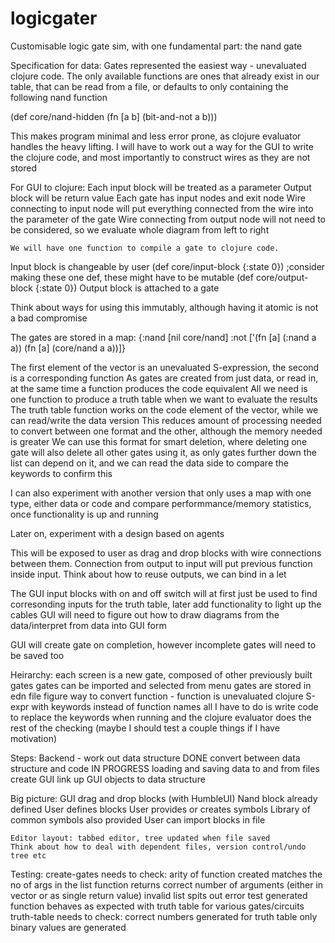 # logicgater
Customisable logic gate sim, with one fundamental part: the nand gate

Specification for data:
Gates represented the easiest way - unevaluated clojure code. The only available functions are ones that already exist in our table, that can be read from a file, or defaults to only containing the following nand function

(def core/nand-hidden (fn [a b] (bit-and-not a b)))

This makes program minimal and less error prone, as clojure evaluator handles the heavy lifting. I will have to work out a way for the GUI to write the clojure code, and most importantly to construct wires as they are not stored

For GUI to clojure:
    Each input block will be treated as a parameter
    Output block will be return value
    Each gate has input nodes and exit node
    Wire connecting to input node will put everything connected from the wire into the parameter of the gate
    Wire connecting from output node will not need to be considered, so we evaluate whole diagram from left to right

    We will have one function to compile a gate to clojure code.

Input block is changeable by user
(def core/input-block {:state 0}) ;consider making these one def, these might have to be mutable
(def core/output-block {:state 0})
Output block is attached to a gate

Think about ways for using this immutably, although having it atomic is not a bad compromise

The gates are stored in a map:
{:nand [nil core/nand]
 :not ['(fn [a] (:nand a a)) (fn [a] (core/nand a a))]}

The first element of the vector is an unevaluated S-expression, the second is a corresponding function
As gates are created from just data, or read in, at the same time a function produces the code equivalent
All we need is one function to produce a truth table when we want to evaluate the results
The truth table function works on the code element of the vector, while we can read/write the data version
This reduces amount of processing needed to convert between one format and the other, although the memory needed is greater
We can use this format for smart deletion, where deleting one gate will also delete all other gates using it, as only gates further down the list can depend on it, and we can read the data side to compare the keywords to confirm this

I can also experiment with another version that only uses a map with one type, either data or code and compare performmance/memory statistics, once functionality is up and running

Later on, experiment with a design based on agents

This will be exposed to user as drag and drop blocks with wire connections between them. Connection from output to input will put previous function inside input. Think about how to reuse outputs, we can bind in a let

The GUI input blocks with on and off switch will at first just be used to find corresonding inputs for the truth table, later add functionality to light up the cables
GUI will need to figure out how to draw diagrams from the data/interpret from data into GUI form

GUI will create gate on completion, however incomplete gates will need to be saved too

Heirarchy:
    each screen is a new gate, composed of other previously built gates
    gates can be imported and selected from menu
    gates are stored in edn file
    figure way to convert function - function is unevaluated clojure S-expr with keywords instead of function names
        all I have to do is write code to replace the keywords when running and the clojure evaluator does the rest of the checking (maybe I should test a couple things if I have motivation)

Steps:
    Backend - work out data structure DONE
              convert between data structure and code IN PROGRESS
              loading and saving data to and from files
              create GUI
              link up GUI objects to data structure

Big picture:
    GUI drag and drop blocks (with HumbleUI)
    Nand block already defined
    User defines blocks
    User provides or creates symbols
    Library of common symbols also provided
    User can import blocks in file

    Editor layout: tabbed editor, tree updated when file saved
    Think about how to deal with dependent files, version control/undo tree etc

Testing:
    create-gates needs to check:
        arity of function created matches the no of args in the list
        function returns correct number of arguments (either in vector or as single return value)
        invalid list spits out error
        test generated function behaves as expected with truth table for various gates/circuits
    truth-table needs to check:
        correct numbers generated for truth table
        only binary values are generated
